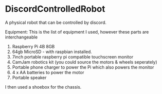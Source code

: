 # DiscordControlledRobot
A physical robot that can be controlled by discord.

Equipment:
This is the list of equipment I used, however these parts are interchangeable
1. Raspberry Pi 4B 8GB
2. 64gb MicroSD - with raspbian installed.
3. 7inch portable raspberry pi compatible touchscreen monitor
4. CamJam robotics kit (you could source the motors & wheels seperately)
5. Portable phone charger to power the Pi which also powers the monitor
6. 4 x AA batteries to power the motor
7. Portable speaker


I then used a shoebox for the chassis.
